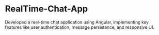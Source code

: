 # RealTime-Chat-App
Developed a real-time chat application using Angular, implementing key features like user authentication, message persistence, and responsive UI.
